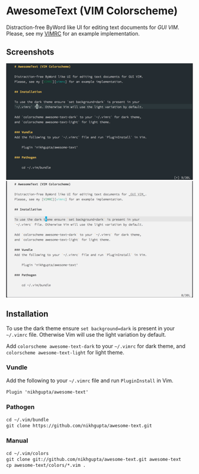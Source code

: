 # AwesomeText (VIM Colorscheme)

Distraction-free ByWord like UI for editing text documents for _GUI VIM_.
Please, see my [VIMRC][vimrc] for an example implementation.

## Screenshots

![dark](https://github.com/nikhgupta/awesome-text/blob/master/awesome-text-dark.png)
![light](https://github.com/nikhgupta/awesome-text/blob/master/awesome-text-light.png)

## Installation

To use the dark theme ensure `set background=dark` is present in your
`~/.vimrc` file. Otherwise Vim will use the light variation by default.

Add `colorscheme awesome-text-dark` to your `~/.vimrc` for dark theme,
and `colorscheme awesome-text-light` for light theme.

### Vundle
Add the following to your `~/.vimrc` file and run `PluginInstall` in Vim.

    Plugin 'nikhgupta/awesome-text'
    
### Pathogen

    cd ~/.vim/bundle
    git clone https://github.com/nikhgupta/awesome-text.git

### Manual

    cd ~/.vim/colors
    git clone git://github.com/nikhgupta/awesome-text.git awesome-text
    cp awesome-text/colors/*.vim .

  [vimrc]: https://github.com/nikhgupta/dotfiles/blob/master/vimrc#L1261
